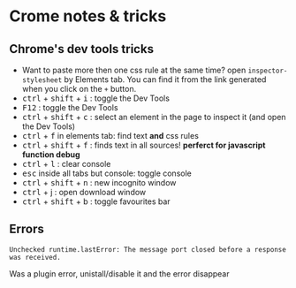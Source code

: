 # Crome notes & tricks

## Chrome's dev tools tricks

+ Want to paste more then one css rule at the same time? open ```inspector-stylesheet``` by Elements tab. You can find it from the link generated when you click on the ```+``` button.
+ <kbd>ctrl</kbd> + <kbd>shift</kbd> + <kbd>i</kbd> : toggle the Dev Tools
+ <kbd>F12</kbd> : toggle the Dev Tools
+ <kbd>ctrl</kbd> + <kbd>shift</kbd> + <kbd>c</kbd> : select an element in the page to inspect it (and open the Dev Tools)
+ <kbd>ctrl</kbd> + <kbd>f</kbd> in elements tab: find text **and** css rules
+ <kbd>ctrl</kbd> + <kbd>shift</kbd> + <kbd>f</kbd> : finds text in all sources! **perferct for javascript function debug**
+ <kbd>ctrl</kbd> + <kbd>l</kbd> : clear console
+ <kbd>esc</kbd> inside all tabs but console: toggle console
+ <kbd>ctrl</kbd> + <kbd>shift</kbd> + <kbd>n</kbd> : new incognito window
+ <kbd>ctrl</kbd> + j : open download window
+ <kbd>ctrl</kbd> + <kbd>shift</kbd> + b : toggle favourites bar

## Errors

```
Unchecked runtime.lastError: The message port closed before a response was received.
```

Was a plugin error, unistall/disable it and the error disappear
